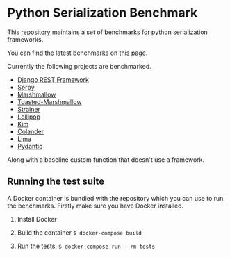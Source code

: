 # Python Serialization Benchmark

This [repository](http://github.com/voidfiles/python-serialization-benchmark) maintains a set of benchmarks for python serialization frameworks.

You can find the latest benchmarks on [this page](https://voidfiles.github.io/python-serialization-benchmark/).

Currently the following projects are benchmarked.

* [Django REST Framework](http://www.django-rest-framework.org/)
* [Serpy](http://serpy.readthedocs.io/)
* [Marshmallow](https://marshmallow.readthedocs.io/en/latest/)
* [Toasted-Marshmallow](https://github.com/lyft/toasted-marshmallow)
* [Strainer](https://github.com/voidfiles/strainer)
* [Lollipop](http://lollipop.readthedocs.io/en/latest/)
* [Kim](http://kim.readthedocs.io/en/latest/)
* [Colander](https://docs.pylonsproject.org/projects/colander/en/latest/)
* [Lima](https://lima.readthedocs.io/)
* [Pydantic](https://pydantic-docs.helpmanual.io/)

Along with a baseline custom function that doesn't use a framework.


## Running the test suite

A Docker container is bundled with the repository which you can use to run the benchmarks. Firstly make sure you have Docker installed.

1. Install Docker

2. Build the container `$ docker-compose build`

3. Run the tests. `$ docker-compose run --rm tests`
